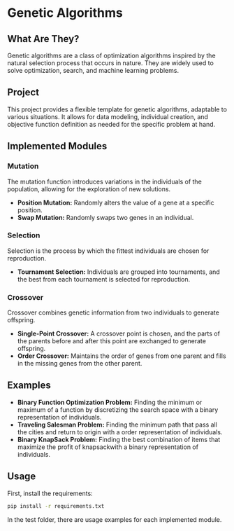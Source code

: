 # Genetic Algorithms

## What Are They?

Genetic algorithms are a class of optimization algorithms inspired by the natural selection process that occurs in nature. They are widely used to solve optimization, search, and machine learning problems.

## Project

This project provides a flexible template for genetic algorithms, adaptable to various situations. It allows for data modeling, individual creation, and objective function definition as needed for the specific problem at hand.

## Implemented Modules

### Mutation

The mutation function introduces variations in the individuals of the population, allowing for the exploration of new solutions.

- **Position Mutation:** Randomly alters the value of a gene at a specific position.
- **Swap Mutation:** Randomly swaps two genes in an individual.

### Selection

Selection is the process by which the fittest individuals are chosen for reproduction.

- **Tournament Selection:** Individuals are grouped into tournaments, and the best from each tournament is selected for reproduction.

### Crossover

Crossover combines genetic information from two individuals to generate offspring.

- **Single-Point Crossover:** A crossover point is chosen, and the parts of the parents before and after this point are exchanged to generate offspring.
- **Order Crossover:** Maintains the order of genes from one parent and fills in the missing genes from the other parent.

## Examples

- **Binary Function Optimization Problem:** Finding the minimum or maximum of a function by discretizing the search space with a binary representation of individuals.
- **Traveling Salesman Problem:** Finding the minimum path that pass all the cities and return to origin with a order representation of individuals.
- **Binary KnapSack Problem:** Finding the best combination of items that maximize the profit of knapsackwith a binary representation of individuals.

## Usage

First, install the requirements:

```bash
pip install -r requirements.txt
```

In the test folder, there are usage examples for each implemented module.